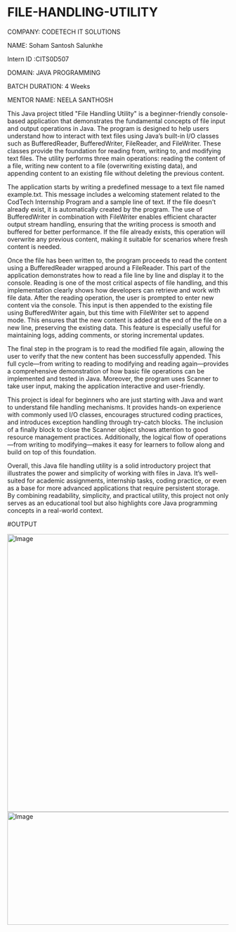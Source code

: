 # FILE-HANDLING-UTILITY

COMPANY: CODETECH IT SOLUTIONS

NAME: Soham Santosh Salunkhe

Intern ID :CITS0D507

DOMAIN: JAVA PROGRAMMING

BATCH DURATION: 4 Weeks

MENTOR NAME: NEELA SANTHOSH

This Java project titled "File Handling Utility" is a beginner-friendly console-based application that demonstrates the fundamental concepts of file input and output operations in Java. The program is designed to help users understand how to interact with text files using Java’s built-in I/O classes such as BufferedReader, BufferedWriter, FileReader, and FileWriter. These classes provide the foundation for reading from, writing to, and modifying text files. The utility performs three main operations: reading the content of a file, writing new content to a file (overwriting existing data), and appending content to an existing file without deleting the previous content.

The application starts by writing a predefined message to a text file named example.txt. This message includes a welcoming statement related to the CodTech Internship Program and a sample line of text. If the file doesn't already exist, it is automatically created by the program. The use of BufferedWriter in combination with FileWriter enables efficient character output stream handling, ensuring that the writing process is smooth and buffered for better performance. If the file already exists, this operation will overwrite any previous content, making it suitable for scenarios where fresh content is needed.

Once the file has been written to, the program proceeds to read the content using a BufferedReader wrapped around a FileReader. This part of the application demonstrates how to read a file line by line and display it to the console. Reading is one of the most critical aspects of file handling, and this implementation clearly shows how developers can retrieve and work with file data. After the reading operation, the user is prompted to enter new content via the console. This input is then appended to the existing file using BufferedWriter again, but this time with FileWriter set to append mode. This ensures that the new content is added at the end of the file on a new line, preserving the existing data. This feature is especially useful for maintaining logs, adding comments, or storing incremental updates.

The final step in the program is to read the modified file again, allowing the user to verify that the new content has been successfully appended. This full cycle—from writing to reading to modifying and reading again—provides a comprehensive demonstration of how basic file operations can be implemented and tested in Java. Moreover, the program uses Scanner to take user input, making the application interactive and user-friendly.

This project is ideal for beginners who are just starting with Java and want to understand file handling mechanisms. It provides hands-on experience with commonly used I/O classes, encourages structured coding practices, and introduces exception handling through try-catch blocks. The inclusion of a finally block to close the Scanner object shows attention to good resource management practices. Additionally, the logical flow of operations—from writing to modifying—makes it easy for learners to follow along and build on top of this foundation.

Overall, this Java file handling utility is a solid introductory project that illustrates the power and simplicity of working with files in Java. It’s well-suited for academic assignments, internship tasks, coding practice, or even as a base for more advanced applications that require persistent storage. By combining readability, simplicity, and practical utility, this project not only serves as an educational tool but also highlights core Java programming concepts in a real-world context.

#OUTPUT

<img width="1918" height="632" alt="Image" src="https://github.com/user-attachments/assets/584dc990-81fc-4fb6-a1f6-0ea95cbe22f9" />
<img width="1420" height="257" alt="Image" src="https://github.com/user-attachments/assets/3e2b2ae5-5da2-4504-9fdb-2d2a9ee1b44e" />


